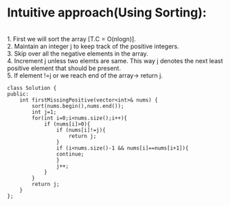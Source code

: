 # Intuitive approach(Using Sorting): 
<br />1. First we will sort the array [T.C = O(nlogn)]. 
<br />2. Maintain an integer j to keep track of the positive integers.
<br />3. Skip over all the negative elements in the array.
<br />4. Increment j unless two elemts are same. This way j denotes the next least positive element that should be present.
<br />5. If element !=j or we reach end of the array-> return j.
```
class Solution {
public:
    int firstMissingPositive(vector<int>& nums) {
        sort(nums.begin(),nums.end());
        int j=1;
        for(int i=0;i<nums.size();i++){
            if (nums[i]>0){
                if (nums[i]!=j){
                    return j;
                }
                if (i<nums.size()-1 && nums[i]==nums[i+1]){
                continue;
                }
                j++;
            }
        }
        return j;
    }
};
```
